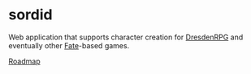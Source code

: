 sordid
======
Web application that supports character creation for [DresdenRPG](www.evilhat.com/home/dresden-files-rpg) and eventually other [Fate](evilhat.wikidot.com/fate-rpg)-based games.

[Roadmap](//github.com/RationalGeek/sordid/blob/master/docs/Roadmap.md)